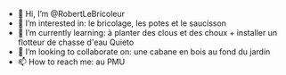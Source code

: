 - 👋 Hi, I’m @RobertLeBricoleur
- 👀 I’m interested in: le bricolage, les potes et le saucisson
- 🌱 I’m currently learning: à planter des clous et des choux + installer un flotteur de chasse d'eau Quieto
- 💞️ I’m looking to collaborate on: une cabane en bois au fond du jardin
- 📫 How to reach me: au PMU

<!---
RobertLeBricoleur/RobertLeBricoleur is a ✨ special ✨ repository because its `README.md` (this file) appears on your GitHub profile.
You can click the Preview link to take a look at your changes.
--->
